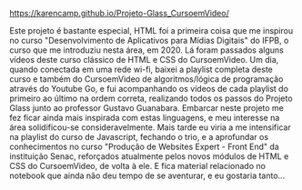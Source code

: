 https://karencamp.github.io/Projeto-Glass_CursoemVideo/

Este projeto é bastante especial, HTML foi a primeira coisa que me inspirou no curso "Desenvolvimento de Aplicativos para Mídias Digitais" do IFPB, o curso que me introduziu nesta área, em 2020. Lá foram passados alguns vídeos deste curso clássico de HTML e CSS do CursoemVideo. Um dia, quando conectada em uma rede wi-fi, baixei a playlist completa deste curso e também do CursoemVideo de algoritmos/lógica de programação através do Youtube Go, e fui acompanhando os vídeos de cada playlist do primeiro ao último na ordem correta, realizando todos os passos do Projeto Glass junto ao professor Gustavo Guanabara. Embarcar neste projeto me fez ficar ainda mais inspirada com estas linguagens, e meu interesse na área solidificou-se consideravelmente. Mais tarde eu viria a me intensificar na playlist do curso de Javascript, fechando o trio, e a aprofundar os conhecimentos no curso "Produção de Websites Expert - Front End" da instituição Senac, reforçados atualmente pelos novos módulos de HTML e CSS do CursoemVideo, de volta à ele. E fica material relacionado no notebook que ainda não deu tempo de se aventurar, e eu gostaria tanto... 


